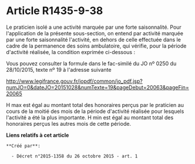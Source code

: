 # Article R1435-9-38

Le praticien isolé a une activité marquée par une forte saisonnalité. Pour l'application de la présente sous-section, on
entend par activité marquée par une forte saisonnalité l'activité, en dehors de celle effectuée dans le cadre de la
permanence des soins ambulatoire, qui vérifie, pour la période d'activité réalisée, la condition exprimée ci-dessous :

Vous pouvez consulter la formule dans le fac-similé du JO nº 0250 du 28/10/2015, texte nº 19 à l'adresse suivante 

http://www.legifrance.gouv.fr/jopdf/common/jo_pdf.jsp?numJO=0&dateJO=20151028&numTexte=19&pageDebut=20063&pageFin=20065

H max est égal au montant total des honoraires perçus par le praticien au cours de la moitié des mois de la période
d'activité réalisée pour lesquels l'activité a été la plus importante. H min est égal au montant total des honoraires perçus
les autres mois de cette période.

**Liens relatifs à cet article**

	**Créé par**:

	  - Décret n°2015-1358 du 26 octobre 2015 - art. 1
